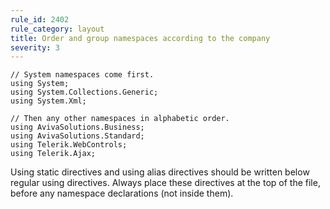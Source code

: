 ```yaml
---
rule_id: 2402
rule_category: layout
title: Order and group namespaces according to the company
severity: 3
---
```

	// System namespaces come first.
	using System;
	using System.Collections.Generic;
	using System.Xml;

	// Then any other namespaces in alphabetic order.
	using AvivaSolutions.Business;
	using AvivaSolutions.Standard;
	using Telerik.WebControls;
	using Telerik.Ajax;

Using static directives and using alias directives should be written below regular using directives.
Always place these directives at the top of the file, before any namespace declarations (not inside them).
